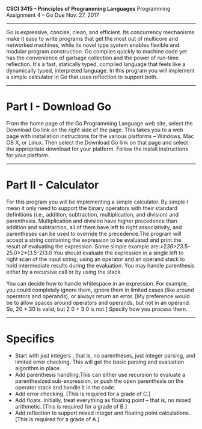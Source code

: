 **CSCI 3415 – Principles of Programming Languages**
Programming Assignment 4 – Go
Due Nov. 27, 2017 

-----------------

Go is expressive, concise, clean, and efficient. Its concurrency mechanisms make it easy to write programs that get the most out of multicore and networked machines, while its novel type system enables flexible and modular program construction. Go compiles quickly to machine code yet has the convenience of garbage collection and the power of run-time reflection. It's a fast, statically typed, compiled language that feels like a dynamically typed, interpreted language. In this program you will implement a simple calculator in Go that uses reflection to support both.

-----------------
# Part I - Download Go 

From the home page of the Go Programming Language web site, select the Download Go link on the right side of the page. This takes you to a web page with installation instructions for the various platforms – Windows, Mac OS X, or Linux. Then select the Download Go link on that page and select the appropriate download for your platform. Follow the install instructions for your platform.

-----------------

# Part II - Calculator

For this program you will be implementing a simple calculator. By simple I mean it only need to support the binary operators with their standard definitions (i.e., addition, subtraction, multiplication, and division) and parenthesis. Multiplication and division have higher precedence than addition and subtraction, all of them have left to right associativity, and parentheses can be used to override the precedence.The program will accept a string containing the expression to be evaluated and print the result of evaluating the expression. Some simple example are:>2*36>2*3.5-25.0>2*(3.5-2)3.0 You should evaluate the expression in a single left to right scan of the input string, using an operator and an operand stack to hold intermediate results during the evaluation. You may handle parenthesis either by a recursive call or by using the stack.

You can decide how to handle whitespace in an expression. For example, you could completely ignore them, ignore them in limited cases (like around operators and operands), or always return an error. [My preference would be to allow spaces around operators and operands, but not in an operand. So, 20 + 30 is valid, but 2 0 + 3 0 is not.] Specify how you process them.


----------------- 

# Specifics 

- Start with just integers , that is, no parentheses, just integer parsing, and limited error checking. This will get the basic parsing and evaluation algorithm in place.
- Add parenthesis handling.This can either use recursion to evaluate a parenthesized sub-expression, or push the open parenthesis on the operator stack and handle it in the code.
- Add error checking. [This is required for a grade of C.]
- Add floats. Initially, treat everything as floating point – that is, no mixed arithmetic.
[This is required for a grade of B.]
- Add reflection to support mixed integer and floating point calculations. [This is required for a grade of A.]


